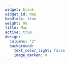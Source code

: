 ```yaml
---
widget: blank
widget_id: Map
headless: true
weight: 90
title: Map
active: true
design:
  columns: "2"
  background:
    text_color_light: false
    image_darken: 0
---
```

